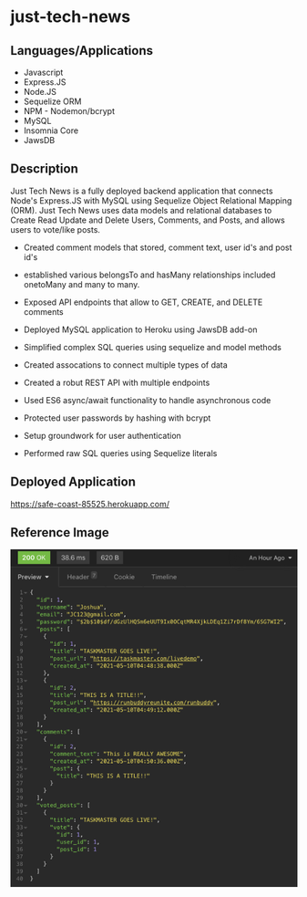 # just-tech-news

## Languages/Applications
* Javascript
* Express.JS
* Node.JS
* Sequelize ORM
* NPM - Nodemon/bcrypt
* MySQL
* Insomnia Core
* JawsDB

## Description
Just Tech News is a fully deployed backend application that connects Node's Express.JS with MySQL using Sequelize Object Relational Mapping (ORM). Just Tech News uses data models and relational databases to Create Read Update and Delete Users, Comments, and Posts, and allows users to vote/like posts.

* Created comment models that stored, comment text, user id's and post id's

* established various belongsTo and hasMany relationships included onetoMany and many to many.

* Exposed API endpoints that allow to GET, CREATE, and DELETE comments

* Deployed MySQL application to Heroku using JawsDB add-on
* Simplified complex SQL queries using sequelize and model methods
* Created assocations to connect multiple types of data

* Created a robut REST API with multiple endpoints

* Used ES6 async/await functionality to handle asynchronous code

* Protected user passwords by hashing with bcrypt 

* Setup groundwork for user authentication

* Performed raw SQL queries using Sequelize literals


## Deployed Application
https://safe-coast-85525.herokuapp.com/

## Reference Image
<img src="public/assets/images/insomnia.png" alt="Referenced Image of Just Tech News API GET request of User by ID">